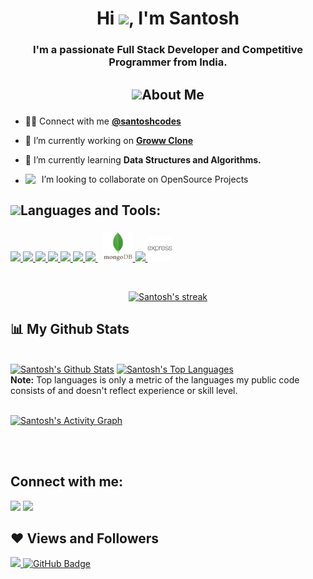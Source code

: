 


<h1 align="center">Hi <img src="https://raw.githubusercontent.com/MartinHeinz/MartinHeinz/master/wave.gif" width="30px">, I'm Santosh</h1>
<h3 align="center">I'm a passionate Full Stack Developer and Competitive Programmer from India.</h3>

## <p style="display : flex; align-items: center; justify-content: center;"> <img src="https://img.icons8.com/color/48/000000/user-male-circle--v2.png"/> About Me </p>

-   👨‍💻 Connect with me **[@santoshcodes](https://twitter.com/santoshcodes)**

-   🔭 I’m currently working on **[Groww Clone](https://github.com/santoshmcode/groww-clone)**

-   🌱 I’m currently learning **Data Structures and Algorithms.**

-   <p style="display:flex; align-items: center;"> <img src="https://img.icons8.com/color/18/000000/teamwork--v2.png" style="margin-right: 10px"/> I’m looking to collaborate on OpenSource Projects </p>


## <p style="display:flex; align-items: center"> <img src="https://img.icons8.com/color/48/000000/source-code.png"/> Languages and Tools:</p>

<p align="left"> 
  <a href="https://www.java.com" target="_blank"> <img src="https://img.icons8.com/color/50/000000/c-plus-plus-logo.png"/> </a>
    <a href="https://www.java.com" target="_blank"> <img src="https://img.icons8.com/color/48/000000/java-coffee-cup-logo.png"/> </a>
    <a href="https://reactjs.org/" target="_blank"> <img src="https://img.icons8.com/color/48/000000/react-native.png"/> </a>
    <a href="https://developer.mozilla.org/en-US/docs/Web/JavaScript" target="_blank"> <img src="https://img.icons8.com/color/48/000000/javascript.png"/> </a> 
    <a href="https://www.w3.org/html/" target="_blank"> <img src="https://img.icons8.com/color/48/000000/html-5.png"/> </a> 
    <a href="https://www.w3schools.com/css/" target="_blank"> <img src="https://img.icons8.com/color/48/000000/css3.png"/> </a> 
    <a style="padding-right:8px;" href="https://nodejs.org" target="_blank"> <img src="https://img.icons8.com/color/48/000000/nodejs.png"/> </a> 
    <a href="https://www.mongodb.com/" target="_blank"> <img src="https://raw.githubusercontent.com/devicons/devicon/master/icons/mongodb/mongodb-original-wordmark.svg" alt="mongodb" width="48" height="48"/> </a> 
    <a href="https://git-scm.com/" target="_blank"> <img src="https://img.icons8.com/color/48/000000/git.png"/> </a> 
    <a href="https://expressjs.com" target="_blank"> <img src="https://raw.githubusercontent.com/devicons/devicon/master/icons/express/express-original-wordmark.svg" alt="express" width="40" height="40"/> </a>
</p>

<!-- [![React Badge](https://img.shields.io/badge/-React-61DBFB?style=for-the-badge&labelColor=black&logo=react&logoColor=61DBFB)](#)  [![Javascript Badge](https://img.shields.io/badge/-Javascript-F0DB4F?style=for-the-badge&labelColor=black&logo=javascript&logoColor=F0DB4F)](#) [![Typescript Badge](https://img.shields.io/badge/-Typescript-007acc?style=for-the-badge&labelColor=black&logo=typescript&logoColor=007acc)](#) [![Nodejs Badge](https://img.shields.io/badge/-Nodejs-3C873A?style=for-the-badge&labelColor=black&logo=node.js&logoColor=3C873A)](#) [![GraphQL Badge](https://img.shields.io/badge/-GraphQl-e535ab?style=for-the-badge&labelColor=black&logo=node.js&logoColor=e535ab)](#) -->
<br/>

<p align="center">
    <a href="https://github.com/santoshmcode/github-readme-streak-stats">
        <img title="🔥 Get streak stats for your profile at git.io/streak-stats" alt="Santosh's streak" src="https://github-readme-streak-stats.herokuapp.com/?user=santoshmcode&theme=black-ice&hide_border=true&stroke=0000&background=060A0CD0"/>
    </a>
</p>

## 📊 My Github Stats

  <br/>
    <a href="https://github.com/santoshmcode/github-readme-stats"><img alt="Santosh's Github Stats" src="https://github-readme-stats.vercel.app/api?username=santoshmcode&show_icons=true&count_private=true&theme=react&hide_border=true&bg_color=0D1117" /></a>
  <a href="https://github.com/santoshmcode/github-readme-stats"><img alt="Santosh's Top Languages" src="https://github-readme-stats.vercel.app/api/top-langs/?username=santoshmcode&langs_count=8&count_private=true&layout=compact&theme=react&hide_border=true&bg_color=0D1117" /></a>
  <br/>
  <b>Note:</b> Top languages is only a metric of the languages my public code consists of and doesn't reflect experience or skill level.

<br/>
<br/>

<a href="https://github.com/santoshmcode/github-readme-activity-graph"><img alt="Santosh's Activity Graph" src="https://activity-graph.herokuapp.com/graph?username=santoshmcode&bg_color=0D1117&color=5BCDEC&line=5BCDEC&point=FFFFFF&hide_border=true" /></a>

<br/>
<br/>

## Connect with me:

<p align="left">

<a href = "https://twitter.com/santoshcodes"><img src="https://img.icons8.com/fluent/48/000000/twitter.png"/></a>
<a href = "https://www.linkedin.com/in/santoshcodes/"><img src="https://img.icons8.com/fluent/48/000000/linkedin.png"/></a>



</p>

## ❤ Views and Followers

<a href="https://github.com/santoshmcode/github-profile-views-counter">
    <img src="https://komarev.com/ghpvc/?username=santoshmcode">
</a>
<a href="https://github.com/santoshmcode?tab=followers"><img src="https://img.shields.io/github/followers/santoshmcode?label=Followers&style=social" alt="GitHub Badge"></a>


<!---
santoshmcode/santoshmcode is a ✨ special ✨ repository because its `README.md` (this file) appears on your GitHub profile.
You can click the Preview link to take a look at your changes.
--->
